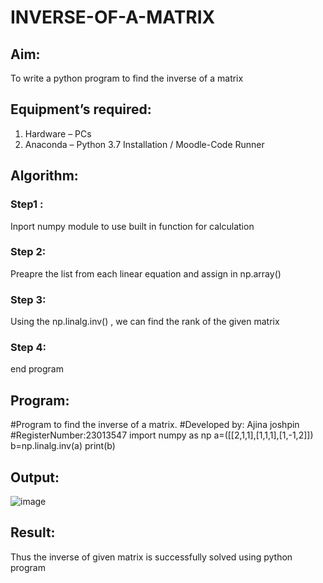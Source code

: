 # INVERSE-OF-A-MATRIX
## Aim:
To write a python program to find the inverse of a matrix
## Equipment’s required:
1. 	Hardware – PCs
2. 	Anaconda – Python 3.7 Installation / Moodle-Code Runner
## Algorithm:
### Step1 : 
Inport numpy module to use built in function for calculation
### Step 2: 
Preapre the list from each linear equation and assign in np.array()
### Step 3: 
Using the np.linalg.inv() , we can find the rank of the given matrix
### Step 4: 
end program
## Program:
#Program to find the inverse of a matrix.
#Developed by: Ajina joshpin
#RegisterNumber:23013547
import numpy as np
a=([[2,1,1],[1,1,1],[1,-1,2]])
b=np.linalg.inv(a)
print(b)
## Output:
![image](https://github.com/ajinajoshpin/INVERSE-OF-A-MATRIX/assets/148514578/bc4c3a2e-963c-400d-bb04-64a08c4df892)

## Result:
Thus the inverse of given matrix is successfully solved using python program

